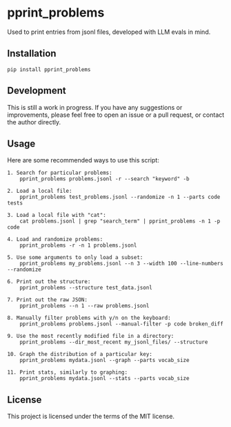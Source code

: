 # pprint_problems

Used to print entries from jsonl files, developed with LLM evals in mind.

## Installation

```pip install pprint_problems```

## Development

This is still a work in progress. If you have any suggestions or improvements, please feel free to open an issue or a pull request, or contact the author directly.

## Usage

Here are some recommended ways to use this script:

```
1. Search for particular problems:
    pprint_problems problems.jsonl -r --search "keyword" -b

2. Load a local file:
    pprint_problems test_problems.jsonl --randomize -n 1 --parts code tests

3. Load a local file with "cat":
    cat problems.jsonl | grep "search_term" | pprint_problems -n 1 -p code

4. Load and randomize problems:
    pprint_problems -r -n 1 problems.jsonl

5. Use some arguments to only load a subset:
    pprint_problems my_problems.jsonl --n 3 --width 100 --line-numbers --randomize

6. Print out the structure:
    pprint_problems --structure test_data.jsonl

7. Print out the raw JSON:
    pprint_problems --n 1 --raw problems.jsonl

8. Manually filter problems with y/n on the keyboard:
    pprint_problems problems.jsonl --manual-filter -p code broken_diff

9. Use the most recently modified file in a directory:
    pprint_problems --dir_most_recent my_jsonl_files/ --structure

10. Graph the distribution of a particular key:
    pprint_problems mydata.jsonl --graph --parts vocab_size

11. Print stats, similarly to graphing:
    pprint_problems mydata.jsonl --stats --parts vocab_size
```

## License

This project is licensed under the terms of the MIT license.